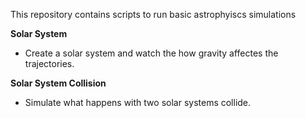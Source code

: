 This repository contains scripts to run basic astrophyiscs simulations

**Solar System**
- Create a solar system and watch the how gravity affectes the trajectories.

**Solar System Collision**
- Simulate what happens with two solar systems collide.
